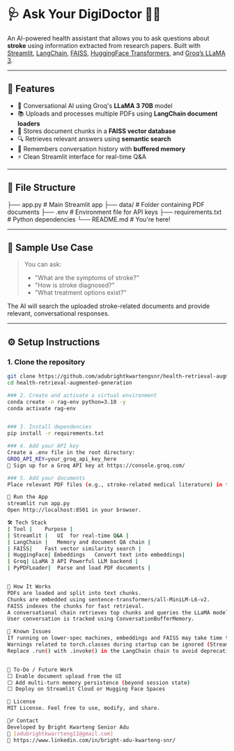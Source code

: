 # 🩺 Ask Your DigiDoctor 👨‍⚕️

An AI-powered health assistant that allows you to ask questions about **stroke** using information extracted from research papers. Built with [Streamlit](https://streamlit.io/), [LangChain](https://www.langchain.com/), [FAISS](https://github.com/facebookresearch/faiss), [HuggingFace Transformers](https://huggingface.co/), and [Groq’s LLaMA 3](https://groq.com/).

---

## 🚀 Features

- 🧠 Conversational AI using Groq's **LLaMA 3 70B** model
- 📚 Uploads and processes multiple PDFs using **LangChain document loaders**
- 📎 Stores document chunks in a **FAISS vector database**
- 🔍 Retrieves relevant answers using **semantic search**
- 💬 Remembers conversation history with **buffered memory**
- ⚡ Clean Streamlit interface for real-time Q&A

---

## 📁 File Structure
├── app.py # Main Streamlit app
├── data/ # Folder containing PDF documents
├── .env # Environment file for API keys
├── requirements.txt # Python dependencies
└── README.md # You're here! 

---

## 🧪 Sample Use Case

> You can ask:  
> - "What are the symptoms of stroke?"  
> - "How is stroke diagnosed?"  
> - "What treatment options exist?"  

The AI will search the uploaded stroke-related documents and provide relevant, conversational responses.

---

## ⚙️ Setup Instructions

### 1. Clone the repository

```bash
git clone https://github.com/adubrightkwartengsnr/health-retrieval-augmented-generation.git
cd health-retrieval-augmented-generation

### 2. Create and activate a virtual environment
conda create -n rag-env python=3.10 -y
conda activate rag-env


### 3. Install dependencies
pip install -r requirements.txt

### 4. Add your API key
Create a .env file in the root directory:
GROQ_API_KEY=your_groq_api_key_here
🔐 Sign up for a Groq API key at https://console.groq.com/

### 5. Add your documents
Place relevant PDF files (e.g., stroke-related medical literature) in the data/ folder.

🏃 Run the App
streamlit run app.py
Open http://localhost:8501 in your browser.

🛠️ Tech Stack
| Tool |	Purpose |
| Streamlit |	UI  for real-time Q&A |
| LangChain |	Memory and document QA chain |
| FAISS|	Fast vector similarity search |
| HuggingFace| Embeddings	Convert text into embeddings| 
| Groq| LLaMA 3 API	Powerful LLM backend |
| PyPDFLoader|	Parse and load PDF documents |


🧠 How It Works
PDFs are loaded and split into text chunks.
Chunks are embedded using sentence-transformers/all-MiniLM-L6-v2.
FAISS indexes the chunks for fast retrieval.
A conversational chain retrieves top chunks and queries the LLaMA model.
User conversation is tracked using ConversationBufferMemory.

🐛 Known Issues
If running on lower-spec machines, embeddings and FAISS may take time to load.
Warnings related to torch.classes during startup can be ignored (Streamlit internal behavior).
Replace .run() with .invoke() in the LangChain chain to avoid deprecation warnings.


📌 To-Do / Future Work
⬜ Enable document upload from the UI
⬜ Add multi-turn memory persistence (beyond session state)
⬜ Deploy on Streamlit Cloud or Hugging Face Spaces

📜 License
MIT License. Feel free to use, modify, and share.

🙋‍♂️ Contact
Developed by Bright Kwarteng Senior Adu
📧 [adubrightkwarrteng11@gmail.com]
🔗 https://www.linkedin.com/in/bright-adu-kwarteng-snr/

